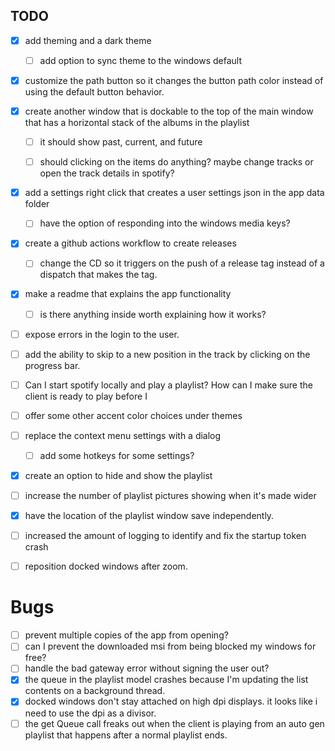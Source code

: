 
## TODO

- [x] add theming and a dark theme
  - [ ] add option to sync theme to the windows default


- [x] customize the path button so it changes the button path color instead of using the default button behavior.
- [x] create another window that is dockable to the top of the main window that has a horizontal stack of the albums in the playlist
    - [ ] it should show past, current, and future
    - [ ] should clicking on the items do anything? maybe change tracks or open the track details in spotify?


- [x] add a settings right click that creates a user settings json in the app data folder
  - [ ] have the option of responding into the windows media keys?
  

- [x] create a github actions workflow to create releases
    - [ ] change the CD so it triggers on the push of a release tag instead of a dispatch that makes the tag.
- [x] make a readme that explains the app functionality
  - [ ] is there anything inside worth explaining how it works?

- [ ] expose errors in the login to the user.

- [ ] add the ability to skip to a new position in the track by clicking on the progress bar.

- [ ] Can I start spotify locally and play a playlist? How can I make sure the client is ready to play before I 

- [ ] offer some other accent color choices under themes
- [ ] replace the context menu settings with a dialog
  - [ ] add some hotkeys for some settings?

- [x] create an option to hide and show the playlist
- [ ] increase the number of playlist pictures showing when it's made wider
- [x] have the location of the playlist window save independently.
- [ ] increased the amount of logging to identify and fix the startup token crash
- [ ] reposition docked windows after zoom.

# Bugs
- [ ] prevent multiple copies of the app from opening?
- [ ] can I prevent the downloaded msi from being blocked my windows for free?
- [ ] handle the bad gateway error without signing the user out?
- [x] the queue in the playlist model crashes because I'm updating the list contents on a background thread.
- [x] docked windows don't stay attached on high dpi displays. it looks like i need to use the dpi as a divisor.
- [ ] the get Queue call freaks out when the client is playing from an auto gen playlist that happens after a normal playlist ends.